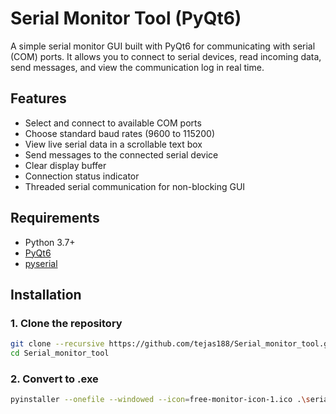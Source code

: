 # Serial Monitor Tool (PyQt6)

A simple serial monitor GUI built with PyQt6 for communicating with serial (COM) ports. It allows you to connect to serial devices, read incoming data, send messages, and view the communication log in real time.

## Features

- Select and connect to available COM ports
- Choose standard baud rates (9600 to 115200)
- View live serial data in a scrollable text box
- Send messages to the connected serial device
- Clear display buffer
- Connection status indicator
- Threaded serial communication for non-blocking GUI

## Requirements

- Python 3.7+
- [PyQt6](https://pypi.org/project/PyQt6/)
- [pyserial](https://pypi.org/project/pyserial/)

## Installation

### 1. Clone the repository
```bash
git clone --recursive https://github.com/tejas188/Serial_monitor_tool.git
cd Serial_monitor_tool
```
### 2. Convert to .exe
```bash
pyinstaller --onefile --windowed --icon=free-monitor-icon-1.ico .\serial_monitor.py
```



